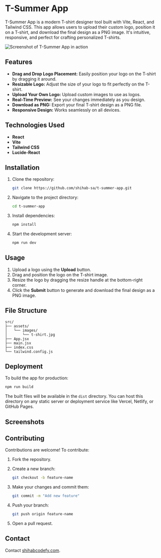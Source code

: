 # T-Summer App

T-Summer App is a modern T-shirt designer tool built with Vite, React, and Tailwind CSS. This app allows users to upload their custom logo, position it on a T-shirt, and download the final design as a PNG image. It's intuitive, responsive, and perfect for crafting personalized T-shirts.

![Screenshot of T-Summer App in action]('./src/assets/iamges/tsammer.PNG')

## Features

- **Drag and Drop Logo Placement:** Easily position your logo on the T-shirt by dragging it around.
- **Resizable Logo:** Adjust the size of your logo to fit perfectly on the T-shirt.
- **Upload Your Own Logo:** Upload custom images to use as logos.
- **Real-Time Preview:** See your changes immediately as you design.
- **Download as PNG:** Export your final T-shirt design as a PNG file.
- **Responsive Design:** Works seamlessly on all devices.

## Technologies Used

- **React**
- **Vite**
- **Tailwind CSS**
- **Lucide-React**

## Installation

1. Clone the repository:

   ```bash
   git clone https://github.com/shihab-sa/t-summer-app.git
   ```

2. Navigate to the project directory:

   ```bash
   cd t-summer-app
   ```

3. Install dependencies:

   ```bash
   npm install
   ```

4. Start the development server:

   ```bash
   npm run dev
   ```

## Usage

1. Upload a logo using the **Upload** button.
2. Drag and position the logo on the T-shirt image.
3. Resize the logo by dragging the resize handle at the bottom-right corner.
4. Click the **Submit** button to generate and download the final design as a PNG image.

## File Structure

```plaintext
src/
├── assets/
│   └── images/
│       └── t-shirt.jpg
├── App.jsx
├── main.jsx
├── index.css
└── tailwind.config.js
```

## Deployment

To build the app for production:

```bash
npm run build
```

The built files will be available in the `dist` directory. You can host this directory on any static server or deployment service like Vercel, Netlify, or GitHub Pages.

## Screenshots

## Contributing

Contributions are welcome! To contribute:

1. Fork the repository.
2. Create a new branch:

   ```bash
   git checkout -b feature-name
   ```

3. Make your changes and commit them:

   ```bash
   git commit -m "Add new feature"
   ```

4. Push your branch:

   ```bash
   git push origin feature-name
   ```

5. Open a pull request.

## Contact

Contact [shihabcodefy.com](mailto:your-email@example.com).
